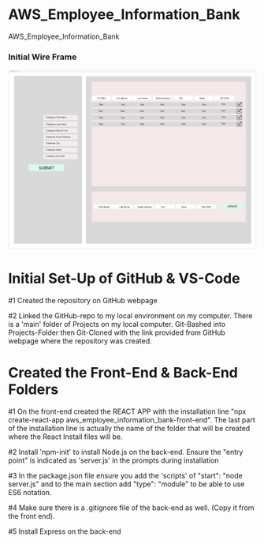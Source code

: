 # AWS_Employee_Information_Bank
AWS_Employee_Information_Bank

### Initial Wire Frame ###
<img src="./aws_employee_information_bank-supporting-files/AWS_Employee_Information_Bank-wireframe.png" alt="Alt text" title="Wireframe">


# Initial Set-Up of GitHub & VS-Code
#1 Created the repository on GitHub webpage

#2 Linked the GitHub-repo to my local environment on my computer. There is a 'main' folder of Projects on my local computer. Git-Bashed into Projects-Folder then Git-Cloned with the link provided from GitHub webpage where the repository was created.

# Created the Front-End & Back-End Folders
#1 On the front-end created the REACT APP with the installation line "npx create-react-app aws_employee_information_bank-front-end". The last part of the installation line is actually the name of the folder that will be created where the React Install files will be.

#2 Install 'npm-init' to install Node.js on the back-end. Ensure the "entry point" is indicated as 'server.js' in the prompts during installation 

#3 In the package.json file ensure you add the 'scripts' of "start": "node server.js" and to the main section add "type": "module" to be able to use ES6 notation.

#4 Make sure there is a .gitignore file of the back-end as well. (Copy it from the front end).

#5 Install Express on the back-end
